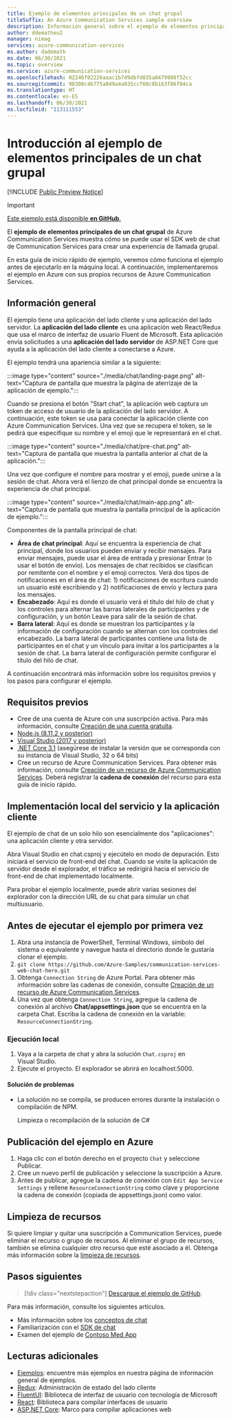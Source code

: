 ```yaml
---
title: Ejemplo de elementos principales de un chat grupal
titleSuffix: An Azure Communication Services sample overview
description: Información general sobre el ejemplo de elementos principales de chat al usar Azure Communication Services para que los desarrolladores puedan obtener más información sobre el funcionamiento interno del ejemplo y aprender a modificarlo.
author: ddematheu2
manager: nimag
services: azure-communication-services
ms.author: dademath
ms.date: 06/30/2021
ms.topic: overview
ms.service: azure-communication-services
ms.openlocfilehash: 02246f02226aaac1b7d9dbfd035a0479908f52cc
ms.sourcegitcommit: 98308c4b775a049a4a035ccf60c8b163f86f04ca
ms.translationtype: HT
ms.contentlocale: es-ES
ms.lasthandoff: 06/30/2021
ms.locfileid: "113111553"
---
```

# <a name="get-started-with-the-group-chat-hero-sample"></a>Introducción al ejemplo de elementos principales de un chat grupal

[!INCLUDE [Public Preview Notice](../includes/public-preview-include-chat.md)]

> [!IMPORTANT]
> [Este ejemplo está disponible **en GitHub**.](https://github.com/Azure-Samples/communication-services-web-chat-hero)


El **ejemplo de elementos principales de un chat grupal** de Azure Communication Services muestra cómo se puede usar el SDK web de chat de Communication Services para crear una experiencia de llamada grupal.

En esta guía de inicio rápido de ejemplo, veremos cómo funciona el ejemplo antes de ejecutarlo en la máquina local. A continuación, implementaremos el ejemplo en Azure con sus propios recursos de Azure Communication Services.


## <a name="overview"></a>Información general

El ejemplo tiene una aplicación del lado cliente y una aplicación del lado servidor. La **aplicación del lado cliente** es una aplicación web React/Redux que usa el marco de interfaz de usuario Fluent de Microsoft. Esta aplicación envía solicitudes a una **aplicación del lado servidor** de ASP.NET Core que ayuda a la aplicación del lado cliente a conectarse a Azure.

El ejemplo tendrá una apariencia similar a la siguiente:

:::image type="content" source="./media/chat/landing-page.png" alt-text="Captura de pantalla que muestra la página de aterrizaje de la aplicación de ejemplo.":::

Cuando se presiona el botón "Start chat", la aplicación web captura un token de acceso de usuario de la aplicación del lado servidor. A continuación, este token se usa para conectar la aplicación cliente con Azure Communication Services. Una vez que se recupera el token, se le pedirá que especifique su nombre y el emoji que le representará en el chat.

:::image type="content" source="./media/chat/pre-chat.png" alt-text="Captura de pantalla que muestra la pantalla anterior al chat de la aplicación.":::

Una vez que configure el nombre para mostrar y el emoji, puede unirse a la sesión de chat. Ahora verá el lienzo de chat principal donde se encuentra la experiencia de chat principal.

:::image type="content" source="./media/chat/main-app.png" alt-text="Captura de pantalla que muestra la pantalla principal de la aplicación de ejemplo.":::

Componentes de la pantalla principal de chat:

- **Área de chat principal**: Aquí se encuentra la experiencia de chat principal, donde los usuarios pueden enviar y recibir mensajes. Para enviar mensajes, puede usar el área de entrada y presionar Entrar (o usar el botón de envío). Los mensajes de chat recibidos se clasifican por remitente con el nombre y el emoji correctos. Verá dos tipos de notificaciones en el área de chat: 1) notificaciones de escritura cuando un usuario esté escribiendo y 2) notificaciones de envío y lectura para los mensajes.
- **Encabezado**: Aquí es donde el usuario verá el título del hilo de chat y los controles para alternar las barras laterales de participantes y de configuración, y un botón Leave para salir de la sesión de chat.
- **Barra lateral**: Aquí es donde se muestran los participantes y la información de configuración cuando se alternan con los controles del encabezado. La barra lateral de participantes contiene una lista de participantes en el chat y un vínculo para invitar a los participantes a la sesión de chat. La barra lateral de configuración permite configurar el título del hilo de chat.

A continuación encontrará más información sobre los requisitos previos y los pasos para configurar el ejemplo.

## <a name="prerequisites"></a>Requisitos previos

- Cree de una cuenta de Azure con una suscripción activa. Para más información, consulte [Creación de una cuenta gratuita](https://azure.microsoft.com/free/?WT.mc_id=A261C142F).
- [Node.js (8.11.2 y posterior)](https://nodejs.org/en/download/)
- [Visual Studio (2017 y posterior)](https://visualstudio.microsoft.com/vs/)
- [.NET Core 3.1](https://dotnet.microsoft.com/download/dotnet-core/3.1) (asegúrese de instalar la versión que se corresponda con su instancia de Visual Studio, 32 o 64 bits)
- Cree un recurso de Azure Communication Services. Para obtener más información, consulte [Creación de un recurso de Azure Communication Services](../quickstarts/create-communication-resource.md). Deberá registrar la **cadena de conexión** del recurso para esta guía de inicio rápido.

## <a name="locally-deploying-the-service--client-app"></a>Implementación local del servicio y la aplicación cliente

El ejemplo de chat de un solo hilo son esencialmente dos "aplicaciones": una aplicación cliente y otra servidor.

Abra Visual Studio en chat.csproj y ejecútelo en modo de depuración. Esto iniciará el servicio de front-end del chat. Cuando se visite la aplicación de servidor desde el explorador, el tráfico se redirigirá hacia el servicio de front-end de chat implementado localmente.

Para probar el ejemplo localmente, puede abrir varias sesiones del explorador con la dirección URL de su chat para simular un chat multiusuario.

## <a name="before-running-the-sample-for-the-first-time"></a>Antes de ejecutar el ejemplo por primera vez

1. Abra una instancia de PowerShell, Terminal Windows, símbolo del sistema o equivalente y navegue hasta el directorio donde le gustaría clonar el ejemplo.
2. `git clone https://github.com/Azure-Samples/communication-services-web-chat-hero.git`
3. Obtenga `Connection String` de Azure Portal. Para obtener más información sobre las cadenas de conexión, consulte [Creación de un recurso de Azure Communication Services](../quickstarts/create-communication-resource.md).
4. Una vez que obtenga `Connection String`, agregue la cadena de conexión al archivo **Chat/appsettings.json** que se encuentra en la carpeta Chat. Escriba la cadena de conexión en la variable: `ResourceConnectionString`.

### <a name="local-run"></a>Ejecución local

1. Vaya a la carpeta de chat y abra la solución `Chat.csproj` en Visual Studio.
2. Ejecute el proyecto. El explorador se abrirá en localhost:5000.

#### <a name="troubleshooting"></a>Solución de problemas

- La solución no se compila, se producen errores durante la instalación o compilación de NPM.

   Limpieza o recompilación de la solución de C#

## <a name="publish-the-sample-to-azure"></a>Publicación del ejemplo en Azure

1. Haga clic con el botón derecho en el proyecto `Chat` y seleccione Publicar.
2. Cree un nuevo perfil de publicación y seleccione la suscripción a Azure.
3. Antes de publicar, agregue la cadena de conexión con `Edit App Service Settings` y rellene `ResourceConnectionString` como clave y proporcione la cadena de conexión (copiada de appsettings.json) como valor.

## <a name="clean-up-resources"></a>Limpieza de recursos

Si quiere limpiar y quitar una suscripción a Communication Services, puede eliminar el recurso o grupo de recursos. Al eliminar el grupo de recursos, también se elimina cualquier otro recurso que esté asociado a él. Obtenga más información sobre la [limpieza de recursos](../quickstarts/create-communication-resource.md#clean-up-resources).

## <a name="next-steps"></a>Pasos siguientes

>[!div class="nextstepaction"]
>[Descargue el ejemplo de GitHub](https://github.com/Azure-Samples/communication-services-web-chat-hero).

Para más información, consulte los siguientes artículos.

- Más información sobre los [conceptos de chat](../concepts/chat/concepts.md)
- Familiarización con el [SDK de chat](../concepts/chat/sdk-features.md)
- Examen del ejemplo de [Contoso Med App](https://github.com/Azure-Samples/communication-services-contoso-med-app)

## <a name="additional-reading"></a>Lecturas adicionales

- [Ejemplos](./overview.md): encuentre más ejemplos en nuestra página de información general de ejemplos.
- [Redux](https://redux.js.org/): Administración de estado del lado cliente
- [FluentUI](https://aka.ms/fluent-ui): Biblioteca de interfaz de usuario con tecnología de Microsoft
- [React](https://reactjs.org/): Biblioteca para compilar interfaces de usuario
- [ASP.NET Core](/aspnet/core/introduction-to-aspnet-core?preserve-view=true&view=aspnetcore-3.1): Marco para compilar aplicaciones web
